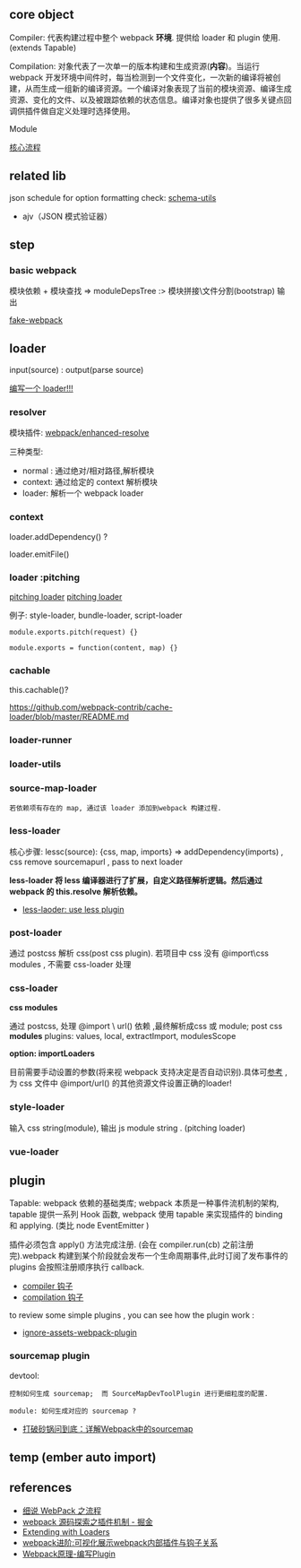 

## core object

Compiler: 代表构建过程中整个 webpack **环境**. 提供给 loader 和 plugin 使用. (extends Tapable)

Compilation: 对象代表了一次单一的版本构建和生成资源(**内容**)。当运行 webpack 开发环境中间件时，每当检测到一个文件变化，一次新的编译将被创建，从而生成一组新的编译资源。一个编译对象表现了当前的模块资源、编译生成资源、变化的文件、以及被跟踪依赖的状态信息。编译对象也提供了很多关键点回调供插件做自定义处理时选择使用。

Module

[核心流程](https://img.alicdn.com/tps/TB1GVGFNXXXXXaTapXXXXXXXXXX-4436-4244.jpg)

## related lib

json schedule for option formatting check: [schema-utils](https://github.com/webpack-contrib/schema-utils)

-  ajv（JSON 模式验证器）

## step

### basic webpack

模块依赖 + 模块查找 => moduleDepsTree :> 模块拼接\文件分割(bootstrap) 输出

[fake-webpack](https://github.com/youngwind/fake-webpack.git)



## loader

input(source) : output(parse source)

 [编写一个 loader!!!](https://webpack.docschina.org/contribute/writing-a-loader/)

### resolver

模块插件: [webpack/enhanced-resolve](https://github.com/webpack/enhanced-resolve)

三种类型:

- normal : 通过绝对/相对路径,解析模块
- context: 通过给定的 context 解析模块
- loader: 解析一个 webpack loader

### context

loader.addDependency() ?

loader.emitFile()

### loader :pitching

[pitching loader](https://webpack.docschina.org/api/loaders/#%E8%B6%8A%E8%BF%87-loader-pitching-loader-)
[pitching loader](https://survivejs.com/webpack/extending/loaders/#pitch-loaders)

例子: style-loader, bundle-loader, script-loader

```
module.exports.pitch(request) {}

module.exports = function(content, map) {}
```

### cachable

this.cachable()?

https://github.com/webpack-contrib/cache-loader/blob/master/README.md

### loader-runner

### loader-utils




### source-map-loader

    若依赖项有存在的 map, 通过该 loader 添加到webpack 构建过程.


### less-loader

核心步骤: lessc(source): {css, map, imports} => addDependency(imports) , css remove sourcemapurl , pass to next loader

**less-loader 将 less 编译器进行了扩展，自定义路径解析逻辑。然后通过 webpack 的 this.resolve 解析依赖。**

- [less-laoder: use less plugin](https://github.com/webpack-contrib/less-loader/blob/master/src/createWebpackLessPlugin.js#L95)

### post-loader

通过 postcss 解析 css(post css plugin).
若项目中 css 没有 @import\css modules , 不需要 css-loader 处理


### css-loader

**css modules**

通过 postcss, 处理 @import \ url() 依赖 ,最终解析成css 或 module;
post css **modules** plugins:  values, local, extractImport, modulesScope

**option: importLoaders**

目前需要手动设置的参数(将来视 webpack 支持决定是否自动识别).具体可[参考](https://github.com/webpack-contrib/css-loader/issues/137) , 为 css 文件中 @import/url() 的其他资源文件设置正确的loader!

### style-loader

输入 css string(module), 输出 js module string . (pitching loader)

### vue-loader




## plugin


Tapable: webpack 依赖的基础类库; webpack 本质是一种事件流机制的架构, tapable 提供一系列 Hook 函数, webpack 使用 tapable 来实现插件的 binding 和 applying. (类比 node EventEmitter )

插件必须包含 apply() 方法完成注册. (会在 compiler.run(cb) 之前注册完).webpack 构建到某个阶段就会发布一个生命周期事件,此时订阅了发布事件的 plugins 会按照注册顺序执行 callback.

- [compiler 钩子](https://webpack.docschina.org/api/compiler-hooks/)
- [compilation 钩子](https://webpack.docschina.org/api/compilation-hooks/)

to review some simple plugins , you can see how the  plugin work :

- [ignore-assets-webpack-plugin](https://github.com/medfreeman/ignore-assets-webpack-plugin)


###

### sourcemap plugin

devtool:

    控制如何生成 sourcemap;  而 SourceMapDevToolPlugin 进行更细粒度的配置.

    module: 如何生成对应的 sourcemap ?


- [打破砂锅问到底：详解Webpack中的sourcemap](https://segmentfault.com/a/1190000008315937)



## temp (ember auto import)




## references

- [细说 WebPack 之流程](http://taobaofed.org/blog/2016/09/09/webpack-flow/)
- [webpack 源码探索之插件机制 - 掘金](https://juejin.im/post/5a80e7fe6fb9a0633a70fe62)
- [Extending with Loaders](https://survivejs.com/webpack/extending/loaders/)
- [webpack进阶:可视化展示webpack内部插件与钩子关系](https://juejin.im/post/5bb06c55e51d450e7c0d8ab9)
- [Webpack原理-编写Plugin](https://juejin.im/post/5a5c18f2518825734f52ad65)

